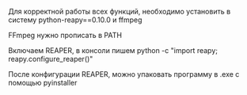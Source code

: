 Для корректной работы всех функций, необходимо установить в систему python-reapy==0.10.0 и ffmpeg

FFmpeg нужно прописать в PATH

Включаем REAPER, в консоли пишем python -c "import reapy; reapy.configure_reaper()"

После конфигурации REAPER, можно упаковать программу в .exe с помощью pyinstaller

